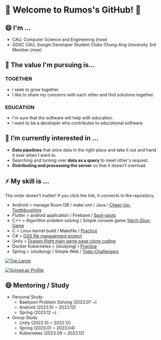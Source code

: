 # 👋 Welcome to Rumos's GitHub! 👋

## 😄 I'm ...
   - CAU, Computer Science and Engineering (now)
   - GDSC CAU, Google Developer Student Clubs Chung-Ang University 3rd Member (now)


## 🤔 The value I'm pursuing is...

### TOGETHER
   - I seek to grow together.
   - I like to share my concerns with each other and find solutions together.
### EDUCATION
   - I'm sure that the software will help with education.
   - I want to be a developer who contributes to educational software.


## 🌱 I’m currently interested in ...
   - **Data pipelines** that store data in the right place and take it out and hand it over when I want to.
   - Searching and turning over **data as a query** to meet other's request.
   - **Distributing and processing the server** so that it doesn't overload.


## ⚡ My skill is ...
The order doesn't matter! If you click the link, it connects to the repository.
   - Android > manage Room DB / make xml / Java / [Cheer-Up-Toothbrushing](https://github.com/RumosZin/capstone_cheerup_toothbrushing)
   - Flutter > android application / Firebase / [Spot-spots](https://github.com/SpotSpots/spots_front)
   - C++ > Algorithm problem solving / Simple console game [Yatch-Dice-Game](https://github.com/RumosZin/Yacht_Project)
   - C > Linux kernel build / Makefile / [Practice](https://github.com/RumosZin/linux-kernel-source-code)
   - C# > [OSS file management project](https://github.com/RumosZin/Welcome-git)
   - Unity > [Dragon flight main game page clone coding](https://github.com/RumosZin/Unity_DragonFlight)
   - Docker Kubernetes > (studying) / [Practice](https://github.com/GDSC-CAU/GDSC-CAU-CI-CD)
   - Spring > (studying) / Simple Web / [Todo-Challengers](https://github.com/RumosZin/todoChallegers)

[![Top Langs](https://github-readme-stats.vercel.app/api/top-langs/?username=RumosZin)](https://github.com/anuraghazra/github-readme-stats)     

[![Solved.ac Profile](http://mazassumnida.wtf/api/v2/generate_badge?boj=01zxcv)](https://solved.ac/01zxcv/)
## 😄 Mentoring / Study

   - Personal Study
      - Baekjoon Problem Solving (2023.07 ~)
      - Android (2023.10 ~ 2023.12)
      - Spring (2023.12 ~)
   - Group Study
      - Unity (2022.10 ~ 2022.12)
      - Spring (2023.01 ~ 2023.04)
      - Kubernetes (2023.09 ~ 2023.12)






<!--
**RumosZin/RumosZin** is a ✨ _special_ ✨ repository because its `README.md` (this file) appears on your GitHub profile.

Here are some ideas to get you started:

- 🔭 I’m currently working on ...
- 🌱 I’m currently learning ...
- 👯 I’m looking to collaborate on ...
- 🤔 I’m looking for help with ...
- 💬 Ask me about ...
- 📫 How to reach me: ...
- 😄 Pronouns: ...
- ⚡ Fun fact: ...
-->
